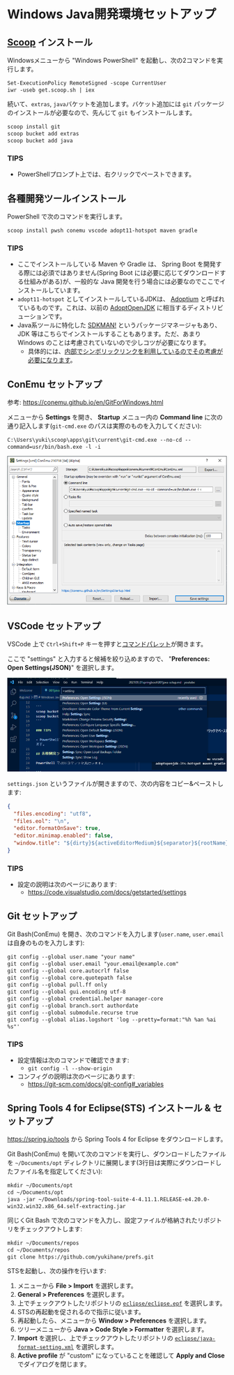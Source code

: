 # Windows Java開発環境セットアップ

## [Scoop](https://scoop.sh/) インストール

Windowsメニューから "Windows PowerShell" を起動し、次の2コマンドを実行します。
```
Set-ExecutionPolicy RemoteSigned -scope CurrentUser
iwr -useb get.scoop.sh | iex
```

続いて、`extras`, `java`バケットを追加します。バケット追加には `git` パッケージのインストールが必要なので、先んじて `git` もインストールします。

```
scoop install git
scoop bucket add extras
scoop bucket add java
```

### TIPS

- PowerShellプロンプト上では、右クリックでペーストできます。

## 各種開発ツールインストール

PowerShell で次のコマンドを実行します。

```
scoop install pwsh conemu vscode adopt11-hotspot maven gradle
```

### TIPS

- ここでインストールしている Maven や Gradle は、 Spring Boot を開発する際には必須ではありません(Spring Boot には必要に応じてダウンロードする仕組みがある)が、一般的な Java 開発を行う場合には必要なのでここでインストールしています。
- `adopt11-hotspot` としてインストールしているJDKは、 [Adoptium](https://adoptium.net/) と呼ばれているものです。これは、以前の [AdoptOpenJDK](https://adoptium.net/faq.html#AdoptOpenJDK) に相当するディストリビューションです。
- Java系ツールに特化した [SDKMAN!](https://sdkman.io/) というパッケージマネージャもあり、 JDK 等はこちらでインストールすることもあります。ただ、あまり Windows のことは考慮されていないので少しコツが必要になります。
  - 具体的には、[内部でシンボリックリンクを利用しているのでその考慮が必要になります](https://github.com/sdkman/sdkman-cli/issues/593#issuecomment-467767923)。

## ConEmu セットアップ

参考: https://conemu.github.io/en/GitForWindows.html

メニューから **Settings** を開き、 **Startup** メニュー内の **Command line** に次の通り記入します(`git-cmd.exe` のパスは実際のものを入力してください):

```
C:\Users\yuki\scoop\apps\git\current\git-cmd.exe --no-cd --command=usr/bin/bash.exe -l -i
```

![ConEmu Settings](./img/001conemu-settings.png)

## VSCode セットアップ

VSCode 上で `Ctrl+Shift+P` キーを押すと[コマンドパレット](https://code.visualstudio.com/docs/getstarted/userinterface#_command-palette)が開きます。

ここで "settings" と入力すると候補を絞り込めますので、 "**Preferences: Open Settings(JSON)**" を選択します。

![VSCode Command Palette](./img/001vscode-command-palette.png)

`settings.json` というファイルが開きますので、次の内容をコピー&ペーストします:

```json
{
  "files.encoding": "utf8",
  "files.eol": "\n",
  "editor.formatOnSave": true,
  "editor.minimap.enabled": false,
  "window.title": "${dirty}${activeEditorMedium}${separator}${rootName}",
}
```

### TIPS

- 設定の説明は次のページにあります:
  - https://code.visualstudio.com/docs/getstarted/settings

## Git セットアップ

Git Bash(ConEmu) を開き、次のコマンドを入力します(`user.name`, `user.email` は自身のものを入力します):

```
git config --global user.name "your name"
git config --global user.email "your.email@example.com"
git config --global core.autocrlf false
git config --global core.quotepath false
git config --global pull.ff only
git config --global gui.encoding utf-8
git config --global credential.helper manager-core
git config --global branch.sort authordate
git config --global submodule.recurse true
git config --global alias.logshort 'log --pretty=format:"%h %an %ai %s"'
```

### TIPS

- 設定情報は次のコマンドで確認できます:
  - `git config -l --show-origin`
- コンフィグの説明は次のページにあります:
  - https://git-scm.com/docs/git-config#_variables

## Spring Tools 4 for Eclipse(STS) インストール & セットアップ

https://spring.io/tools から Spring Tools 4 for Eclipse をダウンロードします。

Git Bash(ConEmu) を開いて次のコマンドを実行し、ダウンロードしたファイルを `~/Documents/opt` ディレクトリに展開します(3行目は実際にダウンロードしたファイル名を指定してください):

```
mkdir ~/Documents/opt
cd ~/Documents/opt
java -jar ~/Downloads/spring-tool-suite-4-4.11.1.RELEASE-e4.20.0-win32.win32.x86_64.self-extracting.jar
```

同じくGit Bash で次のコマンドを入力し、設定ファイルが格納されたリポジトリをチェックアウトします:
```
mkdir ~/Documents/repos
cd ~/Documents/repos
git clone https://github.com/yukihane/prefs.git
```

STSを起動し、次の操作を行います:

1. メニューから **File > Import** を選択します。
1. **General > Preferences** を選択します。
1. 上でチェックアウトしたリポジトリの [`eclipse/eclipse.epf`](https://github.com/yukihane/prefs/blob/master/eclipse/eclipse.epf) を選択します。
1. STSの再起動を促されるので指示に従います。
1. 再起動したら、メニューから **Window > Preferences** を選択します。
1. ツリーメニューから **Java > Code Style > Formatter** を選択します。
1. **Import** を選択し、上でチェックアウトしたリポジトリの [`eclipse/java-format-setting.xml`](https://github.com/yukihane/prefs/blob/master/eclipse/java-format-setting.xml) を選択します。
1. **Active profile** が "custom" になっていることを確認して **Apply and Close** でダイアログを閉じます。
